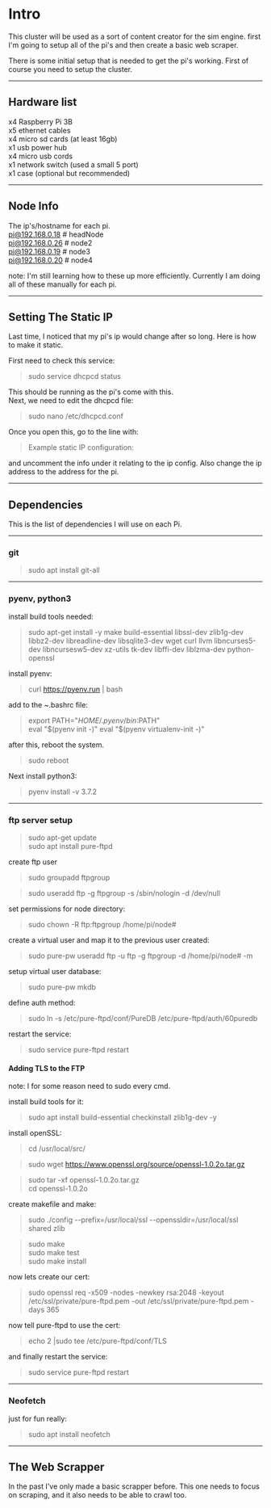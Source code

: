 # Intro

This cluster will be used as a sort of content creator for the sim engine. first I'm going to setup all of the pi's and then create a basic web scraper.  

There is some initial setup that is needed to get the pi's working. First of course you need to setup the cluster.  
***

## Hardware list

x4 Raspberry Pi 3B  
x5 ethernet cables  
x4 micro sd cards (at least 16gb)  
x1 usb power hub  
x4 micro usb cords  
x1 network switch (used a small 5 port)  
x1 case (optional but recommended)  
***

## Node Info

The ip's/hostname for each pi.  
pi@192.168.0.18 # headNode  
pi@192.168.0.26 # node2  
pi@192.168.0.19 # node3  
pi@192.168.0.20 # node4  

note: I'm still learning how to these up more efficiently. Currently I am doing all of these manually for each pi.  
***

## Setting The Static IP

Last time, I noticed that my pi's ip would change after so long. Here is how to make it static.  
  
First need to check this service:  
> sudo service dhcpcd status  

This should be running as the pi's come with this.  
Next, we need to edit the dhcpcd file:  
>sudo nano /etc/dhcpcd.conf  

Once you open this, go to the line with:  
> Example static IP configuration:  

and uncomment the info under it relating to the ip config. Also change the ip address to the address for the pi.  
***

## Dependencies

This is the list of dependencies I will use on each Pi.
***

### git

> sudo apt install git-all  

***

### pyenv, python3

install build tools needed:  
> sudo apt-get install -y make build-essential libssl-dev zlib1g-dev libbz2-dev libreadline-dev libsqlite3-dev wget curl llvm libncurses5-dev libncursesw5-dev xz-utils tk-dev libffi-dev liblzma-dev python-openssl  
  
install pyenv:  
  
>curl https://pyenv.run | bash

add to the ~.bashrc file:  
> export PATH="$HOME/.pyenv/bin:$PATH"  
eval "$(pyenv init -)"  
eval "$(pyenv virtualenv-init -)"  

after this, reboot the system.  
> sudo reboot  

Next install python3:  
> pyenv install -v 3.7.2

***

### ftp server setup

>sudo apt-get update  
>sudo apt install pure-ftpd  

create ftp user  
>sudo groupadd ftpgroup  

>sudo useradd ftp -g ftpgroup -s /sbin/nologin -d /dev/null

set permissions for node directory:
>sudo chown -R ftp:ftpgroup /home/pi/node#  

create a virtual user and map it to the previous user created:  
> sudo pure-pw useradd ftp -u ftp -g ftpgroup -d /home/pi/node# -m

setup virtual user database:  
> sudo pure-pw mkdb  

define auth method:  
> sudo ln -s /etc/pure-ftpd/conf/PureDB /etc/pure-ftpd/auth/60puredb  

restart the service:  
> sudo service pure-ftpd restart

#### Adding TLS to the FTP

note: I for some reason need to sudo every cmd.  

install build tools for it:
> sudo apt install build-essential checkinstall zlib1g-dev -y  

install openSSL:
> cd /usr/local/src/  

> sudo wget https://www.openssl.org/source/openssl-1.0.2o.tar.gz  

> sudo tar -xf openssl-1.0.2o.tar.gz  
> cd openssl-1.0.2o

create makefile and make:  
> sudo ./config --prefix=/usr/local/ssl --openssldir=/usr/local/ssl shared zlib  

> sudo make  
> sudo make test  
> sudo make install

now lets create our cert:
> sudo openssl req -x509 -nodes -newkey rsa:2048 -keyout /etc/ssl/private/pure-ftpd.pem -out /etc/ssl/private/pure-ftpd.pem -days 365

now tell pure-ftpd to use the cert:  
> echo 2 |sudo tee /etc/pure-ftpd/conf/TLS

and finally restart the service:  
> sudo service pure-ftpd restart
***

### Neofetch

just for fun really:  
> sudo apt install neofetch  

***

## The Web Scrapper

In the past I've only made a basic scrapper before. This one needs to focus on scraping, and it also needs to be able to crawl too.  
